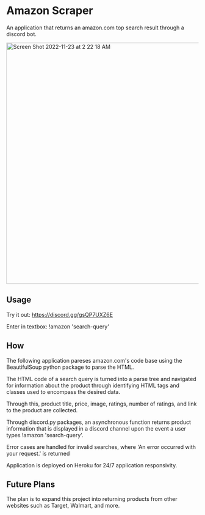# Amazon Scraper

An application that returns an amazon.com top search result through a discord bot.

<img width="631" alt="Screen Shot 2022-11-23 at 2 22 18 AM" src="https://user-images.githubusercontent.com/69515228/203491338-679093f1-6787-4108-a42f-337fa257d105.png">

## Usage

Try it out: https://discord.gg/gsQP7UXZ6E

Enter in textbox: !amazon 'search-query'


## How

The following application pareses amazon.com's code base using the BeautifulSoup python package to parse the HTML.

The HTML code of a search query is turned into a parse tree and navigated for information about the product through identifying HTML tags and classes used to encompass the desired data.

Through this, product title, price, image, ratings, number of ratings, and link to the product are collected.

Through discord.py packages, an asynchronous function returns product information that is displayed in a discord channel upon the event a user types !amazon 'search-query'.
  
Error cases are handled for invalid searches, where 'An error occurred with your request.' is returned
  
Application is deployed on Heroku for 24/7 application responsivity.

## Future Plans
  
The plan is to expand this project into returning products from other websites such as Target, Walmart, and more.
